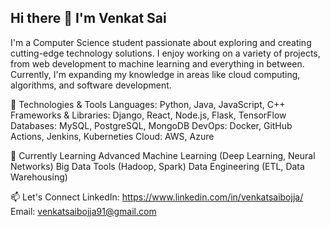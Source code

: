 ## Hi there 👋 I'm Venkat Sai



I'm a Computer Science student passionate about exploring and creating cutting-edge technology solutions. I enjoy working on a variety of projects, from web development to machine learning and everything in between. Currently, I'm expanding my knowledge in areas like cloud computing, algorithms, and software development.

🔧 Technologies & Tools
Languages: Python, Java, JavaScript, C++
Frameworks & Libraries: Django, React, Node.js, Flask, TensorFlow
Databases: MySQL, PostgreSQL, MongoDB
DevOps: Docker, GitHub Actions, Jenkins, Kuberneties
Cloud: AWS, Azure

🌱 Currently Learning
Advanced Machine Learning (Deep Learning, Neural Networks)
Big Data Tools (Hadoop, Spark)
Data Engineering (ETL, Data Warehousing)

📫 Let's Connect
LinkedIn: https://www.linkedin.com/in/venkatsaibojja/
Email: venkatsaibojja91@gmail.com

